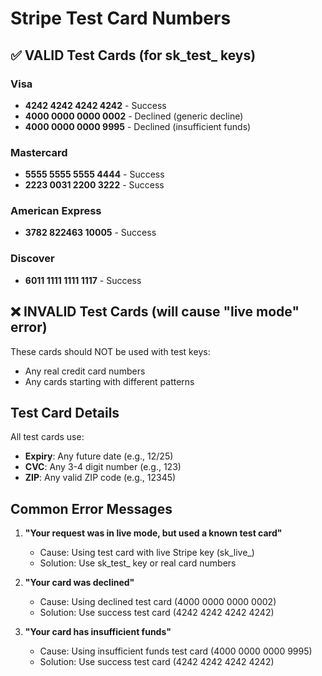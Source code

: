 # Stripe Test Card Numbers

## ✅ VALID Test Cards (for sk_test_ keys)

### Visa
- **4242 4242 4242 4242** - Success
- **4000 0000 0000 0002** - Declined (generic decline)
- **4000 0000 0000 9995** - Declined (insufficient funds)

### Mastercard
- **5555 5555 5555 4444** - Success
- **2223 0031 2200 3222** - Success

### American Express
- **3782 822463 10005** - Success

### Discover
- **6011 1111 1111 1117** - Success

## ❌ INVALID Test Cards (will cause "live mode" error)

These cards should NOT be used with test keys:
- Any real credit card numbers
- Any cards starting with different patterns

## Test Card Details

All test cards use:
- **Expiry**: Any future date (e.g., 12/25)
- **CVC**: Any 3-4 digit number (e.g., 123)
- **ZIP**: Any valid ZIP code (e.g., 12345)

## Common Error Messages

1. **"Your request was in live mode, but used a known test card"**
   - Cause: Using test card with live Stripe key (sk_live_)
   - Solution: Use sk_test_ key or real card numbers

2. **"Your card was declined"**
   - Cause: Using declined test card (4000 0000 0000 0002)
   - Solution: Use success test card (4242 4242 4242 4242)

3. **"Your card has insufficient funds"**
   - Cause: Using insufficient funds test card (4000 0000 0000 9995)
   - Solution: Use success test card (4242 4242 4242 4242)
